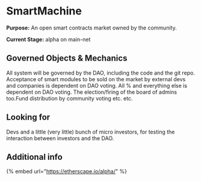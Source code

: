 # SmartMachine

**Purpose:** An open smart contracts market owned by the community.‌

**Current Stage:** alpha on main-net‌

## Governed Objects & Mechanics‌ <a id="governed-objects-and-mechanics"></a>

All system will be governed by the DAO, including the code and the git repo. Acceptance of smart modules to be sold on the market by external devs and companies is dependent on DAO voting. All % and everything else is dependent on DAO voting. The election/firing of the board of admins too.Fund distribution by community voting etc. etc.‌

## Looking for <a id="looking-for"></a>

Devs and a little \(very little\) bunch of micro investors, for testing the interaction between investors and the DAO.‌

## Additional info <a id="additional-info"></a>

{% embed url="https://etherscape.io/alpha/​" %}





